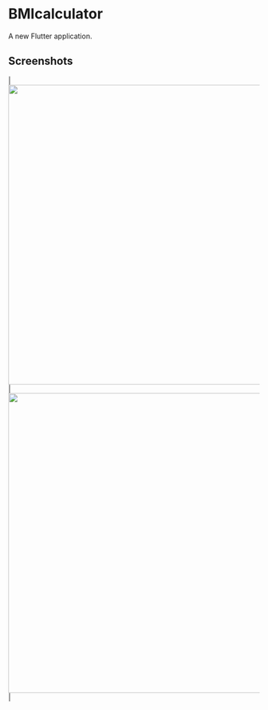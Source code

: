 # BMIcalculator

A new Flutter application.

## Screenshots

|<img src="https://user-images.githubusercontent.com/54987612/90296075-3ac3bd80-dea8-11ea-8965-63b06ab88dee.jpeg" height="600">|<img src="https://user-images.githubusercontent.com/54987612/90296201-7b233b80-dea8-11ea-83a4-d993e796b9df.jpeg" height="600">|



